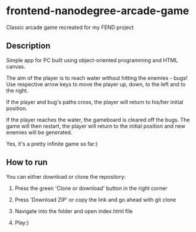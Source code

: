 # frontend-nanodegree-arcade-game
Classic arcade game recreated for my FEND project

## Description
Simple app for PC built using object-oriented programming and HTML canvas. 

The aim of the player is to reach water without hitting the enemies - bugs!
Use respective arrow keys to move the player up, down, to the left and to the right.

If the player and bug's paths cross, the player will return to his/her initial position.

If the player reaches the water, the gameboard is cleared off the bugs.
The game will then restart, the player will return to the initial position and new enemies will be generated.

Yes, it's a pretty infinite game so far:)

## How to run 

You can either download or clone the repository:

1. Press the green 'Clone or download' button in the right corner

2. Press 'Download ZIP' or copy the link and go ahead with git clone

3. Navigate into the folder and open index.html file

4. Play:)

